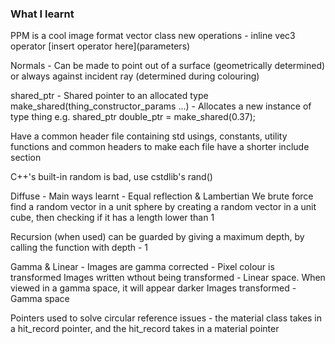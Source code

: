 ### What I learnt
PPM is a cool image format
vector class new operations - inline vec3 operator \[insert operator here](parameters)

Normals - Can be made to point out of a surface (geometrically determined) or always against incident ray (determined during colouring)

shared_ptr<type> - Shared pointer to an allocated type
make_shared<thing>(thing_constructor_params ...) - Allocates a new instance of type thing
e.g. shared_ptr<double> double_ptr = make_shared<double>(0.37);

Have a common header file containing std usings, constants, utility functions and common headers to make each file have a shorter include section

C++'s built-in random is bad, use cstdlib's rand()

Diffuse - Main ways learnt - Equal reflection & Lambertian
We brute force find a random vector in a unit sphere by creating a random vector in a unit cube, then checking if it has a length lower than 1

Recursion (when used) can be guarded by giving a maximum depth, by calling the function with depth - 1

Gamma & Linear - Images are gamma corrected - Pixel colour is transformed
Images written wthout being transformed - Linear space. When viewed in a gamma space, it will appear darker
Images transformed - Gamma space

Pointers used to solve circular reference issues - the material class takes in a hit_record pointer, and the hit_record takes in a material pointer 